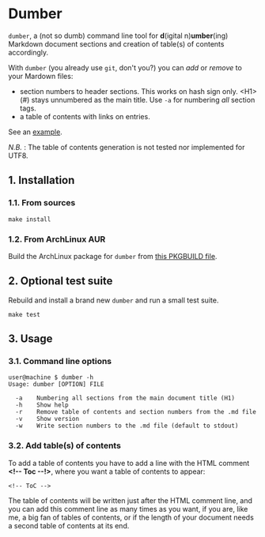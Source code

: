 # Dumber

`dumber`, a (not so dumb) command line tool for **d**(igital n)**umber**(ing) Markdown document sections and creation of table(s) of contents accordingly.

With `dumber` (you already use `git`, don't you?) you can *add* or *remove* to your Mardown files:

- section numbers to header sections. This works on hash sign only. &lt;H1&gt; (#) stays unnumbered as the main title. Use `-a` for numbering *all* section tags.
- a table of contents with links on entries.

See an [example](./example.md).

_N.B._ : The table of contents generation is not tested nor implemented for UTF8.

## 1. Installation

### 1.1. From sources

```
make install
```

### 1.2. From ArchLinux AUR

Build the ArchLinux package for `dumber` from [this PKGBUILD file](https://aur.archlinux.org/packages/dumber).

## 2. Optional test suite

Rebuild and install a brand new `dumber` and run a small test suite.

```
make test
```

## 3. Usage

### 3.1. Command line options
```
user@machine $ dumber -h
Usage: dumber [OPTION] FILE

  -a	Numbering all sections from the main document title (H1)
  -h	Show help
  -r	Remove table of contents and section numbers from the .md file
  -v	Show version
  -w	Write section numbers to the .md file (default to stdout)
```

### 3.2. Add table(s) of contents

To add a table of contents you have to add a line with the HTML comment **&lt;!-- Toc --!&gt;**, where you want a table of contents to appear:

```
<!-- ToC -->
```

The table of contents will be written just after the HTML comment line, and you can add this comment line as many times as you want, if you are, like me, a big fan of tables of contents, or if the length of your document needs a second table of contents at its end.

